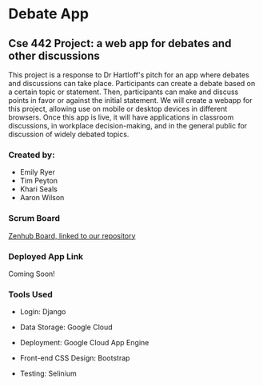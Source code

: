 # Debate App
## Cse 442 Project: a web app for debates and other discussions

  This project is a response to Dr Hartloff's pitch for an app where debates and discussions can take place. Participants can create a debate based on a certain topic or statement. Then, participants can make and discuss points in favor or against the initial statement. We will create a webapp for this project, allowing use on mobile or desktop devices in different browsers. Once this app is live, it will have applications in classroom discussions, in workplace decision-making, and in the general public for discussion of widely debated topics.

### Created by:

* Emily Ryer
* Tim Peyton
* Khari Seals
* Aaron Wilson

### Scrum Board

[Zenhub Board, linked to our repository](https://app.zenhub.com/workspaces/442-5c647ef7f716dc7e3adf4f89/boards?repos=169471938)

### Deployed App Link

Coming Soon!

### Tools Used
* Login: Django

* Data Storage: Google Cloud

* Deployment: Google Cloud App Engine

* Front-end CSS Design: Bootstrap

* Testing: Selinium
